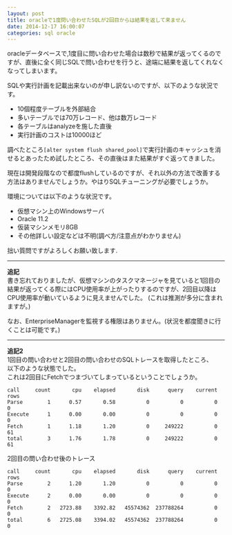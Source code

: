 ```yaml
---
layout: post
title: oracleで1度問い合わせたSQLが2回目からは結果を返して来ません
date: 2014-12-17 16:00:07
categories: sql oracle
---
```

<!-- {% raw %} -->
<p>oracleデータベースで,1度目に問い合わせた場合は数秒で結果が返ってくるのですが、直後に全く同じSQLで問い合わせを行うと、途端に結果を返してくれなくなってしまいます。 </p>

<p>SQLや実行計画を記載出来ないのが申し訳ないのですが、以下のような状況です。  </p>

<ul>
<li>10個程度テーブルを外部結合</li>
<li>多いテーブルでは70万レコード、他は数万レコード</li>
<li>各テーブルはanalyzeを施した直後</li>
<li>実行計画のコストは10000ほど</li>
</ul>

<p>調べたところ<code>[alter system flush shared_pool]</code>で実行計画のキャッシュを消せるとあったため試したところ、その直後はまた結果がすぐ返ってきました。</p>

<p>現在は開発段階なので都度flushしているのですが、それ以外の方法で改善する方法はありませんでしょうか。やはりSQLチューニングが必要でしょうか。</p>

<p>環境については以下のような状況です。</p>

<ul>
<li>仮想マシン上のWindowsサーバ</li>
<li>Oracle 11.2</li>
<li>仮装マシンメモリ8GB</li>
<li>その他詳しい設定などは不明(調べ方/注意点がわかりません)</li>
</ul>

<p>拙い質問ですがよろしくお願い致します.</p>

<hr>

<p><strong>追記</strong><br>
書き忘れておりましたが、仮想マシンのタスクマネージャを見ていると1回目の結果が返ってくる際にはCPU使用率が上がったりするのですが、2回目以降はCPU使用率が動いているように見えませんでした。
(これは推測が多分に含まれますが。)  </p>

<p>なお、EnterpriseManagerを監視する権限はありません。(状況を都度聞きに行くことは可能です。)  </p>

<hr>

<p><strong>追記2</strong><br>
1回目の問い合わせと2回目の問い合わせのSQLトレースを取得したところ、<br>
以下のような状態でした。<br>
これは2回目にFetchでつまづいてしまっているということでしょうか。</p>

<pre><code>call     count       cpu    elapsed       disk      query    current        rows
Parse        1      0.57       0.58          0          0          0           0
Execute      1      0.00       0.00          0          0          0           0
Fetch        1      1.18       1.20          0     249222          0          61
total        3      1.76       1.78          0     249222          0          61
</code></pre>

<p>2回目の問い合わせ後のトレース</p>

<pre><code>call     count       cpu    elapsed       disk      query    current        rows
Parse        2      1.20       1.20          0          0          0           0
Execute      2      0.00       0.00          0          0          0           0
Fetch        2   2723.88    3392.82   45574362  237788264          0           0
total        6   2725.08    3394.02   45574362  237788264          0           0
</code></pre>
<!-- {% endraw %} -->
